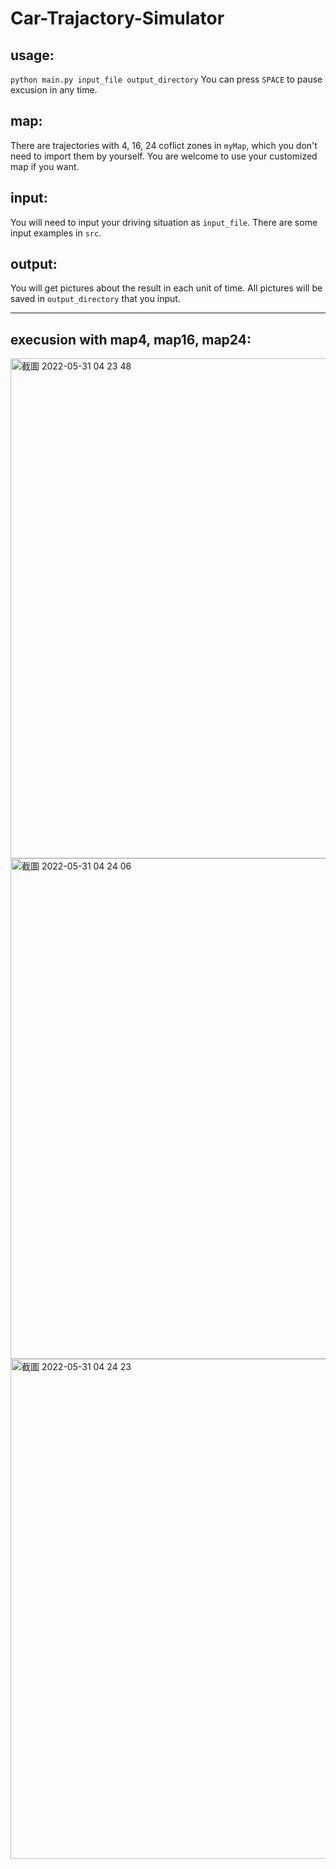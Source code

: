 # Car-Trajactory-Simulator

## usage:
`python main.py input_file output_directory`
You can press `SPACE` to pause excusion in any time.

## map:
There are trajectories with 4, 16, 24 coflict zones in `myMap`, which you don't need to import them by yourself. You are welcome to use your customized map if you want.

## input:
You will need to input your driving situation as `input_file`. There are some input examples in `src`.

## output:
You will get pictures about the result in each unit of time. All pictures will be saved in `output_directory` that you input.

---

## execusion with map4, map16, map24:
<img width="800" alt="截圖 2022-05-31 04 23 48" src="https://user-images.githubusercontent.com/45334378/171055713-dad7b5d5-9df0-4234-8213-0d319f162b2d.png">

<img width="801" alt="截圖 2022-05-31 04 24 06" src="https://user-images.githubusercontent.com/45334378/171055791-0aacdebe-6df2-4eb0-9a98-82159c1700ed.png">

<img width="800" alt="截圖 2022-05-31 04 24 23" src="https://user-images.githubusercontent.com/45334378/171056021-373c176b-244e-4c27-ab59-de94824b0901.png">

